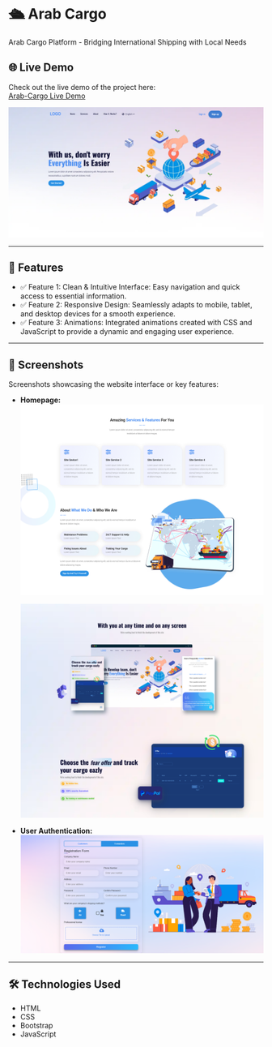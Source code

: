 # 🛳 Arab Cargo

 Arab Cargo Platform - Bridging International Shipping with Local Needs
 
 ## 🌐 Live Demo

Check out the live demo of the project here:  
[Arab-Cargo Live Demo](https://arab-cargo.vercel.app/)


![Screenshot](assets/screenshots/Arab-Cargo1.png)

---

## 🌟 **Features**
- ✅ Feature 1: Clean & Intuitive Interface: Easy navigation and quick access to essential information.
- ✅ Feature 2: Responsive Design: Seamlessly adapts to mobile, tablet, and desktop devices for a smooth experience.
- ✅ Feature 3: Animations: Integrated animations created with CSS and JavaScript to provide a dynamic and engaging user experience.

---

## 📸 **Screenshots**
Screenshots showcasing the website interface or key features:

- **Homepage:**
  ![Homepage Screenshot](assets/screenshots/Arab-Cargo2.png)

  ![Homepage Screenshot](assets/screenshots/Arab-Cargo3.png)

- **User Authentication:**
  ![Feature Screenshot](assets/screenshots/Signup.png)


---

## 🛠️ **Technologies Used**
- HTML
- CSS
- Bootstrap
- JavaScript



